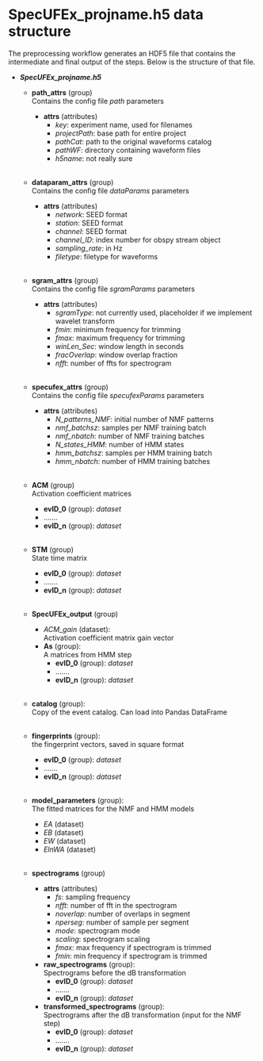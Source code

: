 # SpecUFEx_projname.h5 data structure

The preprocessing workflow generates an HDF5 file that contains the intermediate and final output of the steps. Below is the structure of that file.

- ***SpecUFEx_projname.h5***

  - **path_attrs** (group)  
  Contains the config file *path* parameters
    - **attrs** (attributes)
      - *key*: experiment name, used for filenames
      - *projectPath*: base path for entire project
      - *pathCat*: path to the original waveforms catalog
      - *pathWF*: directory containing waveform files
      - *h5name*: not really sure
<br><br>

  - **dataparam_attrs** (group)  
  Contains the config file *dataParams* parameters
    - **attrs** (attributes)
      - *network*: SEED format
      - *station*: SEED format
      - *channel*: SEED format
      - *channel_ID*: index number for obspy stream object
      - *sampling_rate*: in Hz
      - *filetype*: filetype for waveforms
<br><br>

  - **sgram_attrs** (group)  
  Contains the config file *sgramParams* parameters
    - **attrs** (attributes)
      - *sgramType*: not currently used, placeholder if we implement wavelet transform
      - *fmin*: minimum frequency for trimming
      - *fmax*: maximum frequency for trimming
      - *winLen_Sec*: window length in seconds
      - *fracOverlap*: window overlap fraction
      - *nfft*: number of ffts for spectrogram
<br><br>

  - **specufex_attrs** (group)  
  Contains the config file *specufexParams* parameters
    - **attrs** (attributes)
      - *N_patterns_NMF*: initial number of NMF patterns
      - *nmf_batchsz*: samples per NMF training batch
      - *nmf_nbatch*: number of NMF training batches
      - *N_states_HMM*: number of HMM states
      - *hmm_batchsz*: samples per HMM training batch
      - *hmm_nbatch*: number of HMM training batches
<br><br>

  - **ACM** (group)  
  Activation coefficient matrices
    - **evID_0** (group): *dataset*
    - .......
    - **evID_n** (group): *dataset*
<br> <br>

  - **STM** (group)  
  State time matrix
    - **evID_0** (group): *dataset*
    - .......
    - **evID_n** (group): *dataset*
<br> <br>

  - **SpecUFEx_output** (group)
    - *ACM_gain* (dataset):  
    Activation coefficient matrix gain vector
    - **As** (group):  
    A matrices from HMM step
      - **evID_0** (group): *dataset*
      - .......
      - **evID_n** (group): *dataset*
<br> <br>

  - **catalog** (group):  
  Copy of the event catalog. Can load into Pandas DataFrame
<br> <br>

  - **fingerprints** (group):  
  the fingerprint vectors, saved in square format
    - **evID_0** (group): *dataset*
    - .......
    - **evID_n** (group): *dataset*
<br> <br>

  - **model_parameters** (group):  
  The fitted matrices for the NMF and HMM models
    - *EA* (dataset)
    - *EB* (dataset)
    - *EW* (dataset)
    - *ElnWA* (dataset)
<br> <br>

  - **spectrograms** (group)
    - **attrs** (attributes)
      - *fs*: sampling frequency
      - *nfft*: number of fft in the spectrogram
      - *noverlap*: number of overlaps in segment
      - *nperseg*: number of sample per segment
      - *mode*: spectrogram mode
      - *scaling*: spectrogram scaling
      - *fmax*: max frequency if spectrogram is trimmed
      - *fmin*: min frequency if spectrogram is trimmed
    - **raw_spectrograms** (group):  
    Spectrograms before the dB transformation
      - **evID_0** (group): *dataset*
      - .......
      - **evID_n** (group): *dataset*
    - **transformed_spectrograms** (group):  
    Spectrograms after the dB transformation (input for the NMF step)
      - **evID_0** (group): *dataset*
      - .......
      - **evID_n** (group): *dataset*


